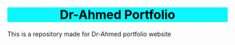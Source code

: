 <h1 style='background:#0BF7FE; color:black;'><center>Dr-Ahmed Portfolio</center></h1> 

This is a repository made for Dr-Ahmed portfolio website

